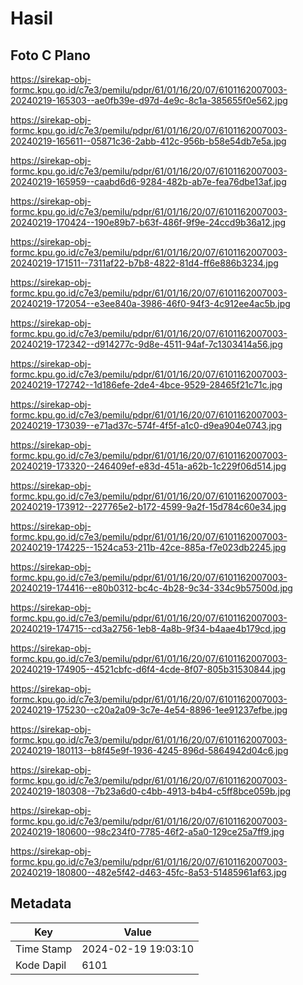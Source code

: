 # Hasil

## Foto C Plano

https://sirekap-obj-formc.kpu.go.id/c7e3/pemilu/pdpr/61/01/16/20/07/6101162007003-20240219-165303--ae0fb39e-d97d-4e9c-8c1a-385655f0e562.jpg

https://sirekap-obj-formc.kpu.go.id/c7e3/pemilu/pdpr/61/01/16/20/07/6101162007003-20240219-165611--05871c36-2abb-412c-956b-b58e54db7e5a.jpg

https://sirekap-obj-formc.kpu.go.id/c7e3/pemilu/pdpr/61/01/16/20/07/6101162007003-20240219-165959--caabd6d6-9284-482b-ab7e-fea76dbe13af.jpg

https://sirekap-obj-formc.kpu.go.id/c7e3/pemilu/pdpr/61/01/16/20/07/6101162007003-20240219-170424--190e89b7-b63f-486f-9f9e-24ccd9b36a12.jpg

https://sirekap-obj-formc.kpu.go.id/c7e3/pemilu/pdpr/61/01/16/20/07/6101162007003-20240219-171511--7311af22-b7b8-4822-81d4-ff6e886b3234.jpg

https://sirekap-obj-formc.kpu.go.id/c7e3/pemilu/pdpr/61/01/16/20/07/6101162007003-20240219-172054--e3ee840a-3986-46f0-94f3-4c912ee4ac5b.jpg

https://sirekap-obj-formc.kpu.go.id/c7e3/pemilu/pdpr/61/01/16/20/07/6101162007003-20240219-172342--d914277c-9d8e-4511-94af-7c1303414a56.jpg

https://sirekap-obj-formc.kpu.go.id/c7e3/pemilu/pdpr/61/01/16/20/07/6101162007003-20240219-172742--1d186efe-2de4-4bce-9529-28465f21c71c.jpg

https://sirekap-obj-formc.kpu.go.id/c7e3/pemilu/pdpr/61/01/16/20/07/6101162007003-20240219-173039--e71ad37c-574f-4f5f-a1c0-d9ea904e0743.jpg

https://sirekap-obj-formc.kpu.go.id/c7e3/pemilu/pdpr/61/01/16/20/07/6101162007003-20240219-173320--246409ef-e83d-451a-a62b-1c229f06d514.jpg

https://sirekap-obj-formc.kpu.go.id/c7e3/pemilu/pdpr/61/01/16/20/07/6101162007003-20240219-173912--227765e2-b172-4599-9a2f-15d784c60e34.jpg

https://sirekap-obj-formc.kpu.go.id/c7e3/pemilu/pdpr/61/01/16/20/07/6101162007003-20240219-174225--1524ca53-211b-42ce-885a-f7e023db2245.jpg

https://sirekap-obj-formc.kpu.go.id/c7e3/pemilu/pdpr/61/01/16/20/07/6101162007003-20240219-174416--e80b0312-bc4c-4b28-9c34-334c9b57500d.jpg

https://sirekap-obj-formc.kpu.go.id/c7e3/pemilu/pdpr/61/01/16/20/07/6101162007003-20240219-174715--cd3a2756-1eb8-4a8b-9f34-b4aae4b179cd.jpg

https://sirekap-obj-formc.kpu.go.id/c7e3/pemilu/pdpr/61/01/16/20/07/6101162007003-20240219-174905--4521cbfc-d6f4-4cde-8f07-805b31530844.jpg

https://sirekap-obj-formc.kpu.go.id/c7e3/pemilu/pdpr/61/01/16/20/07/6101162007003-20240219-175230--c20a2a09-3c7e-4e54-8896-1ee91237efbe.jpg

https://sirekap-obj-formc.kpu.go.id/c7e3/pemilu/pdpr/61/01/16/20/07/6101162007003-20240219-180113--b8f45e9f-1936-4245-896d-5864942d04c6.jpg

https://sirekap-obj-formc.kpu.go.id/c7e3/pemilu/pdpr/61/01/16/20/07/6101162007003-20240219-180308--7b23a6d0-c4bb-4913-b4b4-c5ff8bce059b.jpg

https://sirekap-obj-formc.kpu.go.id/c7e3/pemilu/pdpr/61/01/16/20/07/6101162007003-20240219-180600--98c234f0-7785-46f2-a5a0-129ce25a7ff9.jpg

https://sirekap-obj-formc.kpu.go.id/c7e3/pemilu/pdpr/61/01/16/20/07/6101162007003-20240219-180800--482e5f42-d463-45fc-8a53-51485961af63.jpg


## Metadata

| Key        | Value               |
| ---------- | ------------------- |
| Time Stamp | 2024-02-19 19:03:10 |
| Kode Dapil | 6101                |



